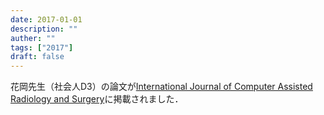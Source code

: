 ```yaml
---
date: 2017-01-01
description: ""
auther: ""
tags: ["2017"]
draft: false
---
```

花岡先生（社会人D3）の論文が[International Journal of Computer Assisted Radiology and Surgery](https://link.springer.com/article/10.1007/s11548-016-1516-y)に掲載されました．
<!--more-->
